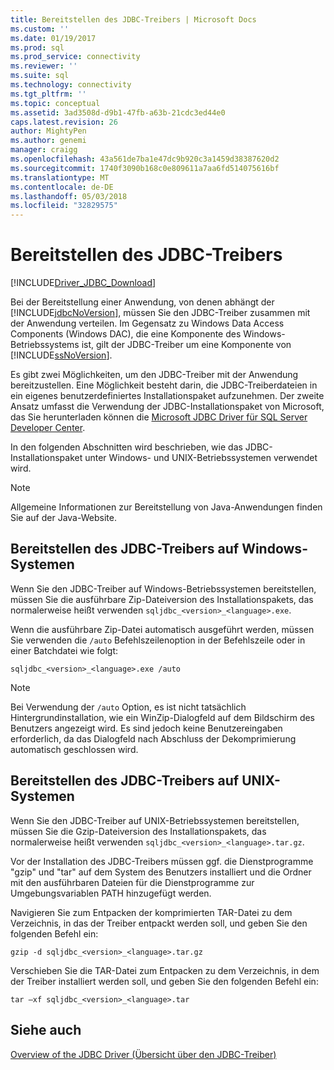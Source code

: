 ```yaml
---
title: Bereitstellen des JDBC-Treibers | Microsoft Docs
ms.custom: ''
ms.date: 01/19/2017
ms.prod: sql
ms.prod_service: connectivity
ms.reviewer: ''
ms.suite: sql
ms.technology: connectivity
ms.tgt_pltfrm: ''
ms.topic: conceptual
ms.assetid: 3ad3508d-d9b1-47fb-a63b-21cdc3ed44e0
caps.latest.revision: 26
author: MightyPen
ms.author: genemi
manager: craigg
ms.openlocfilehash: 43a561de7ba1e47dc9b920c3a1459d38387620d2
ms.sourcegitcommit: 1740f3090b168c0e809611a7aa6fd514075616bf
ms.translationtype: MT
ms.contentlocale: de-DE
ms.lasthandoff: 05/03/2018
ms.locfileid: "32829575"
---
```

# <a name="deploying-the-jdbc-driver"></a>Bereitstellen des JDBC-Treibers
[!INCLUDE[Driver_JDBC_Download](../../includes/driver_jdbc_download.md)]

  Bei der Bereitstellung einer Anwendung, von denen abhängt der [!INCLUDE[jdbcNoVersion](../../includes/jdbcnoversion_md.md)], müssen Sie den JDBC-Treiber zusammen mit der Anwendung verteilen. Im Gegensatz zu Windows Data Access Components (Windows DAC), die eine Komponente des Windows-Betriebssystems ist, gilt der JDBC-Treiber um eine Komponente von [!INCLUDE[ssNoVersion](../../includes/ssnoversion_md.md)].  
  
 Es gibt zwei Möglichkeiten, um den JDBC-Treiber mit der Anwendung bereitzustellen. Eine Möglichkeit besteht darin, die JDBC-Treiberdateien in ein eigenes benutzerdefiniertes Installationspaket aufzunehmen. Der zweite Ansatz umfasst die Verwendung der JDBC-Installationspaket von Microsoft, das Sie herunterladen können die [Microsoft JDBC Driver für SQL Server Developer Center](http://go.microsoft.com/fwlink/?LinkId=70166).  
  
 In den folgenden Abschnitten wird beschrieben, wie das JDBC-Installationspaket unter Windows- und UNIX-Betriebssystemen verwendet wird.  
  
> [!NOTE]  
>  Allgemeine Informationen zur Bereitstellung von Java-Anwendungen finden Sie auf der Java-Website.  
  
## <a name="deploying-the-jdbc-driver-on-windows-systems"></a>Bereitstellen des JDBC-Treibers auf Windows-Systemen  
 Wenn Sie den JDBC-Treiber auf Windows-Betriebssystemen bereitstellen, müssen Sie die ausführbare Zip-Dateiversion des Installationspakets, das normalerweise heißt verwenden `sqljdbc_<version>_<language>.exe`.  
  
 Wenn die ausführbare Zip-Datei automatisch ausgeführt werden, müssen Sie verwenden die `/auto` Befehlszeilenoption in der Befehlszeile oder in einer Batchdatei wie folgt:  
  
 `sqljdbc_<version>_<language>.exe /auto`  
  
> [!NOTE]  
>  Bei Verwendung der `/auto` Option, es ist nicht tatsächlich Hintergrundinstallation, wie ein WinZip-Dialogfeld auf dem Bildschirm des Benutzers angezeigt wird. Es sind jedoch keine Benutzereingaben erforderlich, da das Dialogfeld nach Abschluss der Dekomprimierung automatisch geschlossen wird.  
  
## <a name="deploying-the-driver-on-unix-systems"></a>Bereitstellen des JDBC-Treibers auf UNIX-Systemen  
 Wenn Sie den JDBC-Treiber auf UNIX-Betriebssystemen bereitstellen, müssen Sie die Gzip-Dateiversion des Installationspakets, das normalerweise heißt verwenden `sqljdbc_<version>_<language>.tar.gz`.  
  
 Vor der Installation des JDBC-Treibers müssen ggf. die Dienstprogramme "gzip" und "tar" auf dem System des Benutzers installiert und die Ordner mit den ausführbaren Dateien für die Dienstprogramme zur Umgebungsvariablen PATH hinzugefügt werden.  
  
 Navigieren Sie zum Entpacken der komprimierten TAR-Datei zu dem Verzeichnis, in das der Treiber entpackt werden soll, und geben Sie den folgenden Befehl ein:  
  
 `gzip -d sqljdbc_<version>_<language>.tar.gz`  
  
 Verschieben Sie die TAR-Datei zum Entpacken zu dem Verzeichnis, in dem der Treiber installiert werden soll, und geben Sie den folgenden Befehl ein:  
  
 `tar –xf sqljdbc_<version>_<language>.tar`  
  
## <a name="see-also"></a>Siehe auch  
 [Overview of the JDBC Driver (Übersicht über den JDBC-Treiber)](../../connect/jdbc/overview-of-the-jdbc-driver.md)  
  
  
